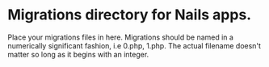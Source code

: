 # Migrations directory for Nails apps.

Place your migrations files in here. Migrations should be named in a numerically significant fashion,
i.e 0.php, 1.php. The actual filename doesn't matter so long as it begins with an
integer.
